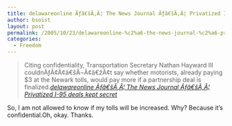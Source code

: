 ```yaml
---
title: delawareonline Ãƒâ€šÃ‚Â¦ The News Journal Ãƒâ€šÃ‚Â¦ Privatized I-95 deals kept secret
author: bsoist
layout: post
permalink: /2005/10/23/delawareonline-%c2%a6-the-news-journal-%c2%a6-privatized-i-95-deals-kept-secret/
categories:
  - Freedom
---
```

> Citing confidentiality, Transportation Secretary Nathan Hayward III couldnÃƒÂ¢Ã¢â€šÂ¬Ã¢â€žÂ¢t say whether motorists, already paying $3 at the Newark tolls, would pay more if a partnership deal is finalized.<cite><a href="http://delawareonline.com/apps/pbcs.dll/article?AID=/20051023/NEWS/51023004/1006">delawareonline Ãƒâ€šÃ‚Â¦ The News Journal Ãƒâ€šÃ‚Â¦ Privatized I-95 deals kept secret</a></cite>

So, I am not allowed to know if my tolls will be increased. Why? Because it&#8217;s confidential.Oh, okay. Thanks.
